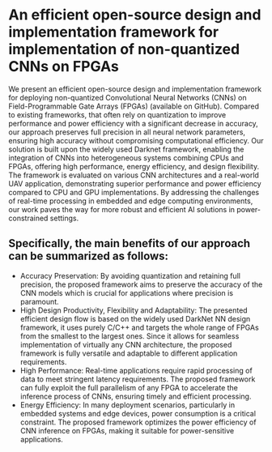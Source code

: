 # An efficient open-source design and implementation framework for implementation of non-quantized CNNs on FPGAs

We present an efficient open-source design and implementation framework for deploying non-quantized Convolutional Neural Networks (CNNs) on Field-Programmable Gate Arrays (FPGAs) (available on GitHub). Compared to existing frameworks, that often rely on quantization to improve performance and power efficiency with a significant decrease in accuracy, our approach preserves full precision in all neural network parameters, ensuring high accuracy without compromising computational efficiency. Our solution is built upon the widely used Darknet framework, enabling the integration of CNNs into heterogeneous systems combining CPUs and FPGAs, offering high performance, energy efficiency, and design flexibility. The framework is evaluated on various CNN architectures and a real-world UAV application, demonstrating superior performance and power efficiency compared to CPU and GPU implementations. By addressing the challenges of real-time processing in embedded and edge computing environments, our work paves the way for more robust and efficient AI solutions in power-constrained settings.

## Specifically, the main benefits of our approach can be summarized as follows:

 - Accuracy Preservation: By avoiding quantization and retaining full precision, the proposed framework aims to preserve the accuracy of the CNN models which is crucial for applications where precision is paramount. 
 - High Design Productivity, Flexibility and Adaptability: The presented efficient design flow is based on the widely used DarkNet NN design framework, it  uses purely C/C++ and targets the whole range of FPGAs from the smallest to the largest ones. Since it allows for seamless implementation of virtually any CNN architecture, the proposed framework is fully versatile and adaptable to different application requirements.
 - High Performance: Real-time applications require rapid processing of data to meet stringent latency requirements. The proposed framework can fully exploit the full parallelism of any FPGA to accelerate the inference process of CNNs, ensuring timely and efficient processing. 
 - Energy Efficiency: In many deployment scenarios, particularly in embedded systems and edge devices, power consumption is a critical constraint. The proposed framework optimizes the power efficiency of CNN inference on FPGAs, making it suitable for power-sensitive applications. 
